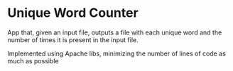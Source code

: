 # Unique Word Counter
App that, given an input file, outputs a file with each unique word and the number of times it is present in the input file.

Implemented using Apache libs, minimizing the number of lines of code as much as possible